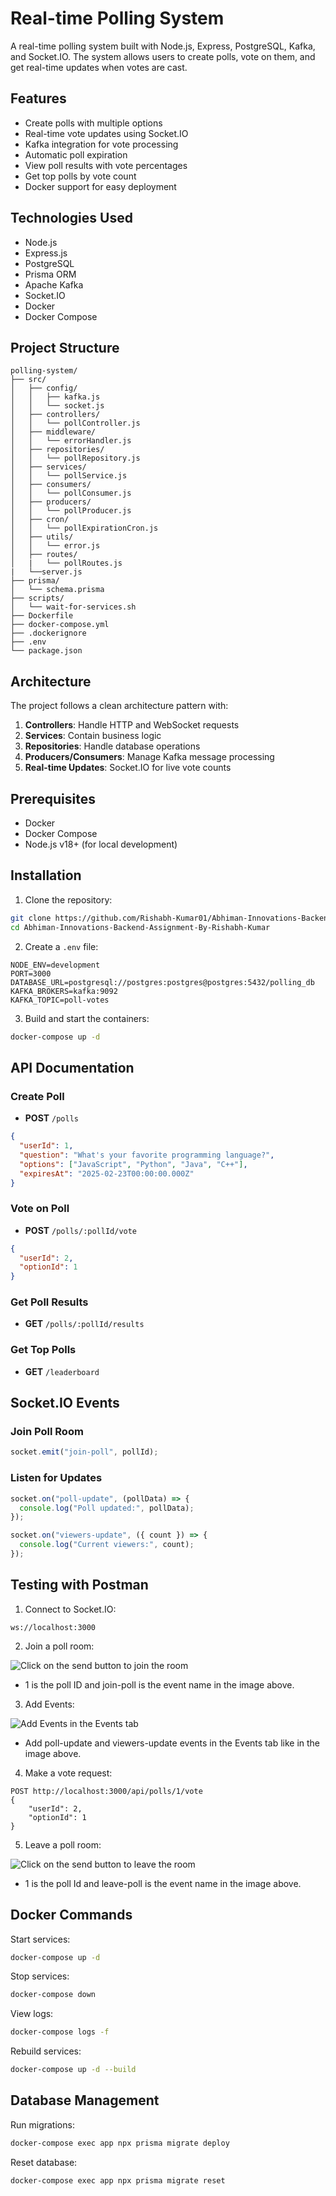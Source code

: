 # Real-time Polling System

A real-time polling system built with Node.js, Express, PostgreSQL, Kafka, and
Socket.IO. The system allows users to create polls, vote on them, and get
real-time updates when votes are cast.

## Features

- Create polls with multiple options
- Real-time vote updates using Socket.IO
- Kafka integration for vote processing
- Automatic poll expiration
- View poll results with vote percentages
- Get top polls by vote count
- Docker support for easy deployment

## Technologies Used

- Node.js
- Express.js
- PostgreSQL
- Prisma ORM
- Apache Kafka
- Socket.IO
- Docker
- Docker Compose

## Project Structure

```
polling-system/
├── src/
│   ├── config/
│   │   ├── kafka.js
│   │   └── socket.js
│   ├── controllers/
│   │   └── pollController.js
│   ├── middleware/
│   │   └── errorHandler.js
│   ├── repositories/
│   │   └── pollRepository.js
│   ├── services/
│   │   └── pollService.js
│   ├── consumers/
│   │   └── pollConsumer.js
│   ├── producers/
│   │   └── pollProducer.js
│   ├── cron/
│   │   └── pollExpirationCron.js
│   ├── utils/
│   │   └── error.js
│   ├── routes/
│   |   └── pollRoutes.js
|   └──server.js
├── prisma/
│   └── schema.prisma
├── scripts/
│   └── wait-for-services.sh
├── Dockerfile
├── docker-compose.yml
├── .dockerignore
├── .env
└── package.json
```

## Architecture

The project follows a clean architecture pattern with:

1. **Controllers**: Handle HTTP and WebSocket requests
2. **Services**: Contain business logic
3. **Repositories**: Handle database operations
4. **Producers/Consumers**: Manage Kafka message processing
5. **Real-time Updates**: Socket.IO for live vote counts

## Prerequisites

- Docker
- Docker Compose
- Node.js v18+ (for local development)

## Installation

1. Clone the repository:

```bash
git clone https://github.com/Rishabh-Kumar01/Abhiman-Innovations-Backend-Assignment-By-Rishabh-Kumar.git
cd Abhiman-Innovations-Backend-Assignment-By-Rishabh-Kumar
```

2. Create a `.env` file:

```env
NODE_ENV=development
PORT=3000
DATABASE_URL=postgresql://postgres:postgres@postgres:5432/polling_db
KAFKA_BROKERS=kafka:9092
KAFKA_TOPIC=poll-votes
```

3. Build and start the containers:

```bash
docker-compose up -d
```

## API Documentation

### Create Poll

- **POST** `/polls`

```json
{
  "userId": 1,
  "question": "What's your favorite programming language?",
  "options": ["JavaScript", "Python", "Java", "C++"],
  "expiresAt": "2025-02-23T00:00:00.000Z"
}
```

### Vote on Poll

- **POST** `/polls/:pollId/vote`

```json
{
  "userId": 2,
  "optionId": 1
}
```

### Get Poll Results

- **GET** `/polls/:pollId/results`

### Get Top Polls

- **GET** `/leaderboard`

## Socket.IO Events

### Join Poll Room

```javascript
socket.emit("join-poll", pollId);
```

### Listen for Updates

```javascript
socket.on("poll-update", (pollData) => {
  console.log("Poll updated:", pollData);
});

socket.on("viewers-update", ({ count }) => {
  console.log("Current viewers:", count);
});
```

## Testing with Postman

1. Connect to Socket.IO:

```
ws://localhost:3000
```

2. Join a poll room:

![Click on the send button to join the room](image.png)

- 1 is the poll ID and join-poll is the event name in the image above.

3. Add Events:

![Add Events in the Events tab](image-1.png)

- Add poll-update and viewers-update events in the Events tab like in the image
  above.

4. Make a vote request:

```
POST http://localhost:3000/api/polls/1/vote
{
    "userId": 2,
    "optionId": 1
}
```

5. Leave a poll room:

![Click on the send button to leave the room]({65475690-9454-4F60-8D93-B6EDADB5A8D0}.png)

- 1 is the poll Id and leave-poll is the event name in the image above.

## Docker Commands

Start services:

```bash
docker-compose up -d
```

Stop services:

```bash
docker-compose down
```

View logs:

```bash
docker-compose logs -f
```

Rebuild services:

```bash
docker-compose up -d --build
```

## Database Management

Run migrations:

```bash
docker-compose exec app npx prisma migrate deploy
```

Reset database:

```bash
docker-compose exec app npx prisma migrate reset
```
